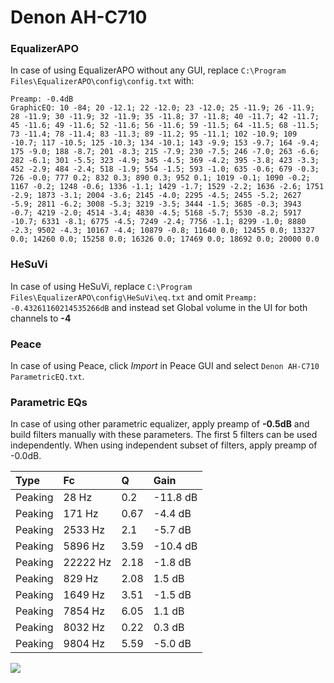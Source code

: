 # Denon AH-C710

### EqualizerAPO
In case of using EqualizerAPO without any GUI, replace `C:\Program Files\EqualizerAPO\config\config.txt`
with:
```
Preamp: -0.4dB
GraphicEQ: 10 -84; 20 -12.1; 22 -12.0; 23 -12.0; 25 -11.9; 26 -11.9; 28 -11.9; 30 -11.9; 32 -11.9; 35 -11.8; 37 -11.8; 40 -11.7; 42 -11.7; 45 -11.6; 49 -11.6; 52 -11.6; 56 -11.6; 59 -11.5; 64 -11.5; 68 -11.5; 73 -11.4; 78 -11.4; 83 -11.3; 89 -11.2; 95 -11.1; 102 -10.9; 109 -10.7; 117 -10.5; 125 -10.3; 134 -10.1; 143 -9.9; 153 -9.7; 164 -9.4; 175 -9.0; 188 -8.7; 201 -8.3; 215 -7.9; 230 -7.5; 246 -7.0; 263 -6.6; 282 -6.1; 301 -5.5; 323 -4.9; 345 -4.5; 369 -4.2; 395 -3.8; 423 -3.3; 452 -2.9; 484 -2.4; 518 -1.9; 554 -1.5; 593 -1.0; 635 -0.6; 679 -0.3; 726 -0.0; 777 0.2; 832 0.3; 890 0.3; 952 0.1; 1019 -0.1; 1090 -0.2; 1167 -0.2; 1248 -0.6; 1336 -1.1; 1429 -1.7; 1529 -2.2; 1636 -2.6; 1751 -2.9; 1873 -3.1; 2004 -3.6; 2145 -4.0; 2295 -4.5; 2455 -5.2; 2627 -5.9; 2811 -6.2; 3008 -5.3; 3219 -3.5; 3444 -1.5; 3685 -0.3; 3943 -0.7; 4219 -2.0; 4514 -3.4; 4830 -4.5; 5168 -5.7; 5530 -8.2; 5917 -10.7; 6331 -8.1; 6775 -4.5; 7249 -2.4; 7756 -1.1; 8299 -1.0; 8880 -2.3; 9502 -4.3; 10167 -4.4; 10879 -0.8; 11640 0.0; 12455 0.0; 13327 0.0; 14260 0.0; 15258 0.0; 16326 0.0; 17469 0.0; 18692 0.0; 20000 0.0
```

### HeSuVi
In case of using HeSuVi, replace `C:\Program Files\EqualizerAPO\config\HeSuVi\eq.txt` and omit `Preamp:
-0.43261160214535266dB` and instead set Global volume in the UI for both channels to **-4**

### Peace
In case of using Peace, click *Import* in Peace GUI and select `Denon AH-C710 ParametricEQ.txt`.

### Parametric EQs
In case of using other parametric equalizer, apply preamp of **-0.5dB** and build filters manually
with these parameters. The first 5 filters can be used independently.
When using independent subset of filters, apply preamp of -0.0dB.

| Type    | Fc       |    Q | Gain     |
|:--------|:---------|:-----|:---------|
| Peaking | 28 Hz    | 0.2  | -11.8 dB |
| Peaking | 171 Hz   | 0.67 | -4.4 dB  |
| Peaking | 2533 Hz  | 2.1  | -5.7 dB  |
| Peaking | 5896 Hz  | 3.59 | -10.4 dB |
| Peaking | 22222 Hz | 2.18 | -1.8 dB  |
| Peaking | 829 Hz   | 2.08 | 1.5 dB   |
| Peaking | 1649 Hz  | 3.51 | -1.5 dB  |
| Peaking | 7854 Hz  | 6.05 | 1.1 dB   |
| Peaking | 8032 Hz  | 0.22 | 0.3 dB   |
| Peaking | 9804 Hz  | 5.59 | -5.0 dB  |

![](https://raw.githubusercontent.com/jaakkopasanen/AutoEq/master/results/headphonecom/sbaf-serious/Denon%20AH-C710/Denon%20AH-C710.png)